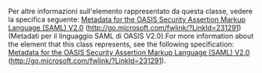 <span data-ttu-id="c1e9f-101">Per altre informazioni sull'elemento rappresentato da questa classe, vedere la specifica seguente: [Metadata for the OASIS Security Assertion Markup Language (SAML) V2.0](https://go.microsoft.com/fwlink/?LinkId=231291) (http://go.microsoft.com/fwlink/?LinkId=231291) (Metadati per il linguaggio SAML di OASIS V2.0).</span><span class="sxs-lookup"><span data-stu-id="c1e9f-101">For more information about the element that this class represents, see the following specification: [Metadata for the OASIS Security Assertion Markup Language (SAML) V2.0](https://go.microsoft.com/fwlink/?LinkId=231291) (http://go.microsoft.com/fwlink/?LinkId=231291).</span></span>